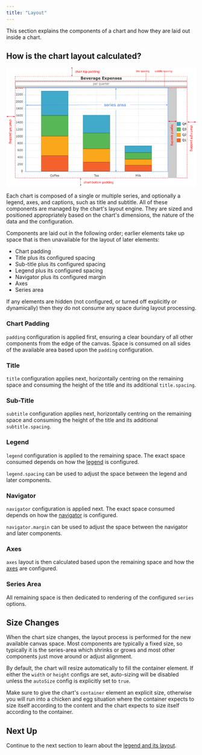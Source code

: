 ```yaml
---
title: "Layout"
---
```


This section explains the components of a chart and how they are laid out inside a chart.

## How is the chart layout calculated?

![Chart Layout](cartesian-chart-layout.png)

Each chart is composed of a single or multiple series, and optionally a legend, axes, and captions, such as title and subtitle. All of these components are managed by the chart's layout engine. They are sized and positioned appropriately based on the chart's dimensions, the nature of the data and the configuration.

Components are laid out in the following order; earlier elements take up space that is then unavailable for the layout
of later elements:
- Chart padding
- Title plus its configured spacing
- Sub-title plus its configured spacing
- Legend plus its configured spacing
- Navigator plus its configured margin
- Axes
- Series area

If any elements are hidden (not configured, or turned off explicitly or dynamically) then they do not consume any space
during layout processing.

### Chart Padding

`padding` configuration is applied first, ensuring a clear boundary of all other components from the edge of the canvas.
Space is consumed on all sides of the available area based upon the `padding` configuration.

### Title

`title` configuration applies next, horizontally centring on the remaining space and consuming the
height of the title and its additional `title.spacing`.

### Sub-Title

`subtitle` configuration applies next, horizontally centring on the remaining space and consuming the
height of the title and its additional `subtitle.spacing`.

### Legend

`legend` configuration is applied to the remaining space. The exact space consumed depends on how the
[legend](/charts-legend/) is configured.

`legend.spacing` can be used to adjust the space between the legend and later components.

### Navigator

`navigator` configuration is applied next. The exact space consumed depends on how the
[navigator](/charts-navigator/) is configured.

`navigator.margin` can be used to adjust the space between the navigator and later components.

### Axes

`axes` layout is then calculated based upon the remaining space and how the [axes](/charts-axes/) are
configured.

### Series Area

All remaining space is then dedicated to rendering of the configured `series` options.

## Size Changes

When the chart size changes, the layout process is performed for the new available canvas space.
Most components are typically a fixed size, so typically it is the series-area which shrinks or grows
and most other components just move around or adjust alignment.

By default, the chart will resize automatically to fill the container element. If either the `width` or `height` configs are set, auto-sizing will be disabled unless the `autoSize` config is explicitly set to `true`.

Make sure to give the chart's `container` element an explicit size, otherwise you will run into a chicken and egg situation where the container expects to size itself according to the content and the chart expects to size itself according to the container.

## Next Up

Continue to the next section to learn about the [legend and its layout](/charts-legend/).
